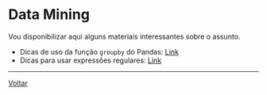 # Data Mining

Vou disponibilizar aqui alguns materiais interessantes sobre o assunto.

* Dicas de uso da função `groupby` do Pandas: [Link](https://towardsdatascience.com/4-tips-to-make-the-most-of-pandas-groupby-function-8f0ebeece2e6)
* Dicas para usar expressões regulares: [Link](https://towardsdatascience.com/7-useful-tricks-for-python-regex-you-should-know-ec20381e22f2)

---

[Voltar](https://victor0machado.github.io/)

